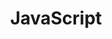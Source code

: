 ---
layout: tag-list
type: tag
title: JavaScript
slug: javascript
category: study
sidebar: false
order: 4
description: >
   JavaScript study
---